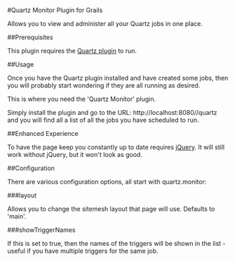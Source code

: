 #Quartz Monitor Plugin for Grails

Allows you to view and administer all your Quartz jobs in one place.

##Prerequisites

This plugin requires the [Quartz plugin](http://grails.org/plugin/quartz) to run.

##Usage

Once you have the Quartz plugin installed and have created some jobs, then you will probably start wondering if they are all running as desired.

This is where you need the 'Quartz Monitor' plugin.

Simply install the plugin and go to the URL: http://localhost:8080/<yourapp>/quartz and you will find all a list of all the jobs you have scheduled to run.

##Enhanced Experience

To have the page keep you constantly up to date requires [jQuery](http://grails.org/plugin/jquery). It will still work without jQuery, but it won't look as good.

##Configuration

There are various configuration options, all start with quartz.monitor:

###layout

Allows you to change the sitemesh layout that page will use. Defaults to 'main'.

###showTriggerNames

If this is set to true, then the names of the triggers will be shown in the list - useful if you have multiple triggers for the same job.


